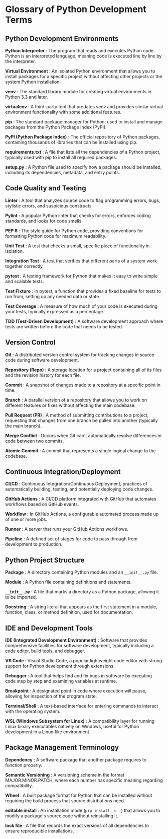 # Glossary of Python Development Terms

## Python Development Environments

**Python Interpreter**
: The program that reads and executes Python code. Python is an interpreted language, meaning code is executed line by line by the interpreter.

**Virtual Environment**
: An isolated Python environment that allows you to install packages for a specific project without affecting other projects or the system Python installation.

**venv**
: The standard library module for creating virtual environments in Python 3.3 and later.

**virtualenv**
: A third-party tool that predates venv and provides similar virtual environment functionality with some additional features.

**pip**
: The standard package manager for Python, used to install and manage packages from the Python Package Index (PyPI).

**PyPI (Python Package Index)**
: The official repository of Python packages, containing thousands of libraries that can be installed using pip.

**requirements.txt**
: A file that lists all the dependencies of a Python project, typically used with pip to install all required packages.

**setup.py**
: A Python file used to specify how a package should be installed, including its dependencies, metadata, and entry points.

## Code Quality and Testing

**Linter**
: A tool that analyzes source code to flag programming errors, bugs, stylistic errors, and suspicious constructs.

**Pylint**
: A popular Python linter that checks for errors, enforces coding standards, and looks for code smells.

**PEP 8**
: The style guide for Python code, providing conventions for formatting Python code for maximum readability.

**Unit Test**
: A test that checks a small, specific piece of functionality in isolation.

**Integration Test**
: A test that verifies that different parts of a system work together correctly.

**pytest**
: A testing framework for Python that makes it easy to write simple and scalable tests.

**Test Fixture**
: In pytest, a function that provides a fixed baseline for tests to run from, setting up any needed data or state.

**Test Coverage**
: A measure of how much of your code is executed during your tests, typically expressed as a percentage.

**TDD (Test-Driven Development)**
: A software development approach where tests are written before the code that needs to be tested.

## Version Control

**Git**
: A distributed version control system for tracking changes in source code during software development.

**Repository (Repo)**
: A storage location for a project containing all of its files and the revision history for each file.

**Commit**
: A snapshot of changes made to a repository at a specific point in time.

**Branch**
: A parallel version of a repository that allows you to work on different features or fixes without affecting the main codebase.

**Pull Request (PR)**
: A method of submitting contributions to a project, requesting that changes from one branch be pulled into another (typically the main branch).

**Merge Conflict**
: Occurs when Git can't automatically resolve differences in code between two commits.

**Atomic Commit**
: A commit that represents a single logical change to the codebase.

## Continuous Integration/Deployment

**CI/CD**
: Continuous Integration/Continuous Deployment, practices of automatically building, testing, and potentially deploying code changes.

**GitHub Actions**
: A CI/CD platform integrated with GitHub that automates workflows based on GitHub events.

**Workflow**
: In GitHub Actions, a configurable automated process made up of one or more jobs.

**Runner**
: A server that runs your GitHub Actions workflows.

**Pipeline**
: A defined set of stages for code to pass through from development to production.

## Python Project Structure

**Package**
: A directory containing Python modules and an `__init__.py` file.

**Module**
: A Python file containing definitions and statements.

**`__init__.py`**
: A file that marks a directory as a Python package, allowing it to be imported.

**Docstring**
: A string literal that appears as the first statement in a module, function, class, or method definition, used for documentation.

## IDE and Development Tools

**IDE (Integrated Development Environment)**
: Software that provides comprehensive facilities for software development, typically including a code editor, build tools, and debugger.

**VS Code**
: Visual Studio Code, a popular lightweight code editor with strong support for Python development through extensions.

**Debugger**
: A tool that helps find and fix bugs in software by executing code step by step and examining variables at runtime.

**Breakpoint**
: A designated point in code where execution will pause, allowing for inspection of the program state.

**Terminal/Shell**
: A text-based interface for entering commands to interact with the operating system.

**WSL (Windows Subsystem for Linux)**
: A compatibility layer for running Linux binary executables natively on Windows, useful for Python development in a Linux-like environment.

## Package Management Terminology

**Dependency**
: A software package that another package requires to function properly.

**Semantic Versioning**
: A versioning scheme in the format MAJOR.MINOR.PATCH, where each number has specific meaning regarding compatibility.

**Wheel**
: A built package format for Python that can be installed without requiring the build process that source distributions need.

**editable install**
: An installation mode (`pip install -e .`) that allows you to modify a package's source code without reinstalling it.

**lock file**
: A file that records the exact versions of all dependencies to ensure reproducible installations.
